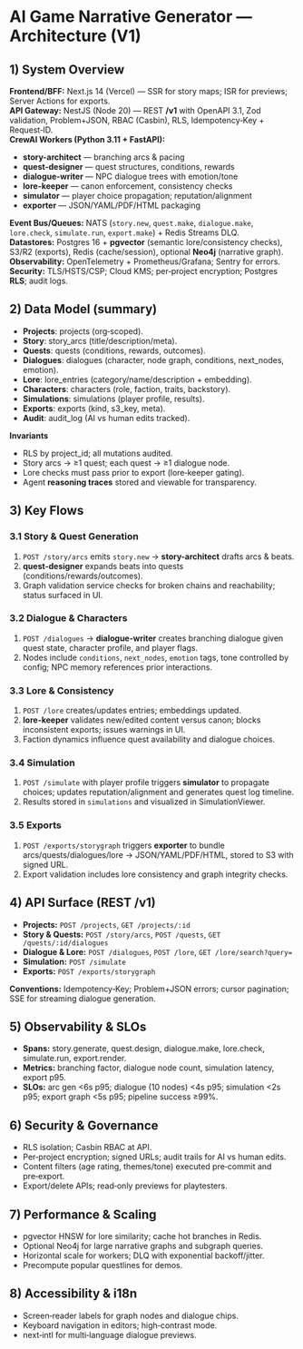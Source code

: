 # AI Game Narrative Generator — Architecture (V1)

## 1) System Overview
**Frontend/BFF:** Next.js 14 (Vercel) — SSR for story maps; ISR for previews; Server Actions for exports.  
**API Gateway:** NestJS (Node 20) — REST **/v1** with OpenAPI 3.1, Zod validation, Problem+JSON, RBAC (Casbin), RLS, Idempotency‑Key + Request‑ID.  
**CrewAI Workers (Python 3.11 + FastAPI):**
- **story-architect** — branching arcs & pacing
- **quest-designer** — quest structures, conditions, rewards
- **dialogue-writer** — NPC dialogue trees with emotion/tone
- **lore-keeper** — canon enforcement, consistency checks
- **simulator** — player choice propagation; reputation/alignment
- **exporter** — JSON/YAML/PDF/HTML packaging

**Event Bus/Queues:** NATS (`story.new`, `quest.make`, `dialogue.make`, `lore.check`, `simulate.run`, `export.make`) + Redis Streams DLQ.  
**Datastores:** Postgres 16 + **pgvector** (semantic lore/consistency checks), S3/R2 (exports), Redis (cache/session), optional **Neo4j** (narrative graph).  
**Observability:** OpenTelemetry + Prometheus/Grafana; Sentry for errors.  
**Security:** TLS/HSTS/CSP; Cloud KMS; per‑project encryption; Postgres **RLS**; audit logs.

## 2) Data Model (summary)
- **Projects**: projects (org‑scoped).  
- **Story**: story_arcs (title/description/meta).  
- **Quests**: quests (conditions, rewards, outcomes).  
- **Dialogues**: dialogues (character, node graph, conditions, next_nodes, emotion).  
- **Lore**: lore_entries (category/name/description + embedding).  
- **Characters**: characters (role, faction, traits, backstory).  
- **Simulations**: simulations (player profile, results).  
- **Exports**: exports (kind, s3_key, meta).  
- **Audit**: audit_log (AI vs human edits tracked).

**Invariants**
- RLS by project_id; all mutations audited.  
- Story arcs → ≥1 quest; each quest → ≥1 dialogue node.  
- Lore checks must pass prior to export (lore‑keeper gating).  
- Agent **reasoning traces** stored and viewable for transparency.

## 3) Key Flows

### 3.1 Story & Quest Generation
1. `POST /story/arcs` emits `story.new` → **story-architect** drafts arcs & beats.  
2. **quest-designer** expands beats into quests (conditions/rewards/outcomes).  
3. Graph validation service checks for broken chains and reachability; status surfaced in UI.

### 3.2 Dialogue & Characters
1. `POST /dialogues` → **dialogue-writer** creates branching dialogue given quest state, character profile, and player flags.  
2. Nodes include `conditions`, `next_nodes`, `emotion` tags, tone controlled by config; NPC memory references prior interactions.

### 3.3 Lore & Consistency
1. `POST /lore` creates/updates entries; embeddings updated.  
2. **lore-keeper** validates new/edited content versus canon; blocks inconsistent exports; issues warnings in UI.  
3. Faction dynamics influence quest availability and dialogue choices.

### 3.4 Simulation
1. `POST /simulate` with player profile triggers **simulator** to propagate choices; updates reputation/alignment and generates quest log timeline.  
2. Results stored in `simulations` and visualized in SimulationViewer.

### 3.5 Exports
1. `POST /exports/storygraph` triggers **exporter** to bundle arcs/quests/dialogues/lore → JSON/YAML/PDF/HTML, stored to S3 with signed URL.  
2. Export validation includes lore consistency and graph integrity checks.

## 4) API Surface (REST /v1)
- **Projects:** `POST /projects`, `GET /projects/:id`  
- **Story & Quests:** `POST /story/arcs`, `POST /quests`, `GET /quests/:id/dialogues`  
- **Dialogue & Lore:** `POST /dialogues`, `POST /lore`, `GET /lore/search?query=`  
- **Simulation:** `POST /simulate`  
- **Exports:** `POST /exports/storygraph`  

**Conventions:** Idempotency‑Key; Problem+JSON errors; cursor pagination; SSE for streaming dialogue generation.

## 5) Observability & SLOs
- **Spans:** story.generate, quest.design, dialogue.make, lore.check, simulate.run, export.render.  
- **Metrics:** branching factor, dialogue node count, simulation latency, export p95.  
- **SLOs:** arc gen <6s p95; dialogue (10 nodes) <4s p95; simulation <2s p95; export graph <5s p95; pipeline success ≥99%.

## 6) Security & Governance
- RLS isolation; Casbin RBAC at API.  
- Per‑project encryption; signed URLs; audit trails for AI vs human edits.  
- Content filters (age rating, themes/tone) executed pre‑commit and pre‑export.  
- Export/delete APIs; read‑only previews for playtesters.

## 7) Performance & Scaling
- pgvector HNSW for lore similarity; cache hot branches in Redis.  
- Optional Neo4j for large narrative graphs and subgraph queries.  
- Horizontal scale for workers; DLQ with exponential backoff/jitter.  
- Precompute popular questlines for demos.

## 8) Accessibility & i18n
- Screen‑reader labels for graph nodes and dialogue chips.  
- Keyboard navigation in editors; high‑contrast mode.  
- next‑intl for multi‑language dialogue previews.